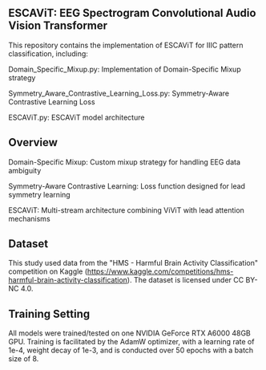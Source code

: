## ESCAViT: EEG Spectrogram Convolutional Audio Vision Transformer

This repository contains the implementation of ESCAViT for IIIC pattern classification, including:

Domain_Specific_Mixup.py: Implementation of Domain-Specific Mixup strategy

Symmetry_Aware_Contrastive_Learning_Loss.py: Symmetry-Aware Contrastive Learning Loss

ESCAViT.py: ESCAViT model architecture


## Overview
Domain-Specific Mixup: Custom mixup strategy for handling EEG data ambiguity

Symmetry-Aware Contrastive Learning: Loss function designed for lead symmetry learning

ESCAViT: Multi-stream architecture combining ViViT with lead attention mechanisms


## Dataset
This study used data from the "HMS - Harmful Brain Activity Classification" competition on Kaggle (https://www.kaggle.com/competitions/hms-harmful-brain-activity-classification). The dataset is licensed under CC BY-NC 4.0.


## Training Setting
All models were trained/tested on one NVIDIA GeForce RTX A6000 48GB GPU. Training is facilitated by the AdamW optimizer, with a learning rate of 1e-4, weight decay of 1e-3, and is conducted over 50 epochs with a batch size of 8.

